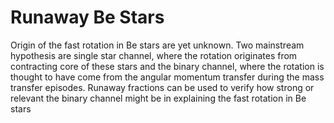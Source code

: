 # Runaway Be Stars
Origin of the fast rotation in Be stars are yet unknown. Two mainstream hypothesis are single star channel, where the rotation originates from contracting core of these stars and the binary channel, where the rotation is thought to have come from the angular momentum transfer during the mass transfer episodes. Runaway fractions can be used to verify how strong or relevant the binary channel might be in explaining the fast rotation in Be stars
